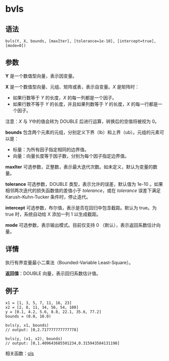 # bvls

## 语法

`bvls(Y, X, bounds, [maxIter], [tolerance=1e-10],
[intercept=true], [mode=0])`

## 参数

**Y** 是一个数值型向量，表示因变量。

**X** 是一个数值型向量、元组、矩阵或表，表示自变量。*X* 是矩阵时：

* 如果行数等于 *Y* 的长度，*X* 的每一列都是一个因子。
* 如果行数不等于 *Y* 的长度，并且如果列数等于 *Y* 的长度，*X* 的每一行都是一个因子。

注意：*X* 与 *Y*中的值会转为 DOUBLE 后进行运算，转换后的空值将被视为 0。

**bounds** 包含两个元素的元组，分别定义下界（lb）和上界（ub）。元组的元素可以是：

* 标量：为所有因子指定相同的边界值。
* 向量：向量长度等于因子数，分别为每个因子指定边界值。

**maxIter** 可选参数，正整数，表示最大迭代次数。如未定义，默认为变量的数量。

**tolerance** 可选参数，DOUBLE 类型，表示允许的误差，默认值为 1e-10 。如果相邻两次迭代的损失函数值的差值小于
*tolerance*，或在 *tolerance* 误差下满足 Karush-Kuhn-Tucker 条件时，停止迭代。

**intercept** 可选参数，布尔值，表示是否在回归中包含截距。默认为 true。为 true 时，系统自动给 X 添加一列 1 以生成截距。

**mode** 可选参数，表示输出模式。目前仅支持 0 （默认），表示返回系数估计向量。

## 详情

执行有界变量最小二乘法（Bounded-Variable Least-Square）。

**返回值**：DOUBLE 向量，表示回归系数估计值。

## 例子

```
x1 = [1, 3, 5, 7, 11, 16, 23]
x2 = [2, 8, 11, 34, 56, 54, 100]
y = [0.1, 4.2, 5.6, 8.8, 22.1, 35.6, 77.2]
bounds = (0.0, 10.0)

bvls(y, x1, bounds)
// output: [0,2.717777777777778]

bvls(y, (x1, x2), bounds)
// output: [0,1.409643685501234,0.315943584131198]
```

相关函数：[ols](../o/ols.html)

